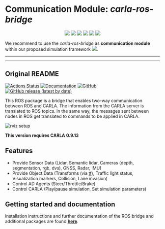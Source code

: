 # Communication Module: *carla-ros-bridge*

<p align="center"><img src="https://img.shields.io/github/v/release/carla-compose/carla-ros-bridge"/>
  <img src="https://img.shields.io/github/v/release/carla-compose/carla-ros-bridge"/></a>
  <img src="https://img.shields.io/github/license/carla-compose/carla-ros-bridge"/>
  <a href="https://github.com/carla-compose/carla-ros-bridge/actions/workflows/docker.yml"><img src="https://github.com/carla-compose/carla-ros-bridge/actions/workflows/docker.yml/badge.svg"/></a>
  <img src="https://img.shields.io/badge/ROS 2-humble-blueviolet"/>
  <img src="https://img.shields.io/github/stars/carla-compose/carla-ros-bridge?style=social"/>
</p>

We recommend to use the *carla-ros-bridge* as **communication module** within our proposed simulation framework <a href="https://github.com/carla-compose/carla-compose"><img src="https://img.shields.io/github/stars/carla-compose/carla-compose?style=social"/></a>.

---
---
## Original README

[![Actions Status](https://github.com/carla-simulator/ros-bridge/workflows/CI/badge.svg)](https://github.com/carla-simulator/ros-bridge)
[![Documentation](https://readthedocs.org/projects/carla/badge/?version=latest)](http://carla.readthedocs.io)
[![GitHub](https://img.shields.io/github/license/carla-simulator/ros-bridge)](https://github.com/carla-simulator/ros-bridge/blob/master/LICENSE)
[![GitHub release (latest by date)](https://img.shields.io/github/v/release/carla-simulator/ros-bridge)](https://github.com/carla-simulator/ros-bridge/releases/latest)

 This ROS package is a bridge that enables two-way communication between ROS and CARLA. The information from the CARLA server is translated to ROS topics. In the same way, the messages sent between nodes in ROS get translated to commands to be applied in CARLA.

![rviz setup](./docs/images/ad_demo.png "AD Demo")

**This version requires CARLA 0.9.13**

## Features

- Provide Sensor Data (Lidar, Semantic lidar, Cameras (depth, segmentation, rgb, dvs), GNSS, Radar, IMU)
- Provide Object Data (Transforms (via [tf](http://wiki.ros.org/tf)), Traffic light status, Visualization markers, Collision, Lane invasion)
- Control AD Agents (Steer/Throttle/Brake)
- Control CARLA (Play/pause simulation, Set simulation parameters)

## Getting started and documentation

Installation instructions and further documentation of the ROS bridge and additional packages are found [__here__](https://carla.readthedocs.io/projects/ros-bridge/en/latest/).
